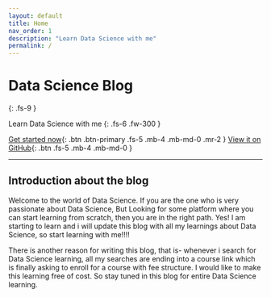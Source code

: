 ```yaml
---
layout: default
title: Home
nav_order: 1
description: "Learn Data Science with me"
permalink: /
---
```


# Data Science Blog
{: .fs-9 }

Learn Data Science with me
{: .fs-6 .fw-300 }

[Get started now](#getting-started){: .btn .btn-primary .fs-5 .mb-4 .mb-md-0 .mr-2 } [View it on GitHub](https://github.com/pmarsceill/just-the-docs){: .btn .fs-5 .mb-4 .mb-md-0 }

---

## Introduction about the blog
Welcome to the world of Data Science. If you are the one who is very passionate about Data Science, But Looking for some platform where you can start learning from scratch, then you are in the right path.
Yes! I am starting to learn and i will update this blog with all my learnings about Data Science, so start learning with me!!!!

There is another reason for writing this blog, that is- whenever i search for Data Science learning, all my searches are ending into a course link which is finally asking to enroll for a course with fee structure. I would like to make this learning free of cost. So stay tuned in this blog for entire Data Science learning.
